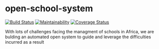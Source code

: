 # open-school-system

[![Build Status](https://travis-ci.org/nwashangai/open-school-system.svg?branch=develop)](https://travis-ci.org/nwashangai/open-school-system) 
[![Maintainability](https://api.codeclimate.com/v1/badges/fd7c02b8732837541f2b/maintainability)](https://codeclimate.com/github/nwashangai/open-school-system/maintainability) 
[![Coverage Status](https://coveralls.io/repos/github/nwashangai/open-school-system/badge.svg?branch=ch-server-setup-2190715)](https://coveralls.io/github/nwashangai/open-school-system?branch=ch-server-setup-2190715)


With lots of challenges facing the managment of schools in Africa, we are bulding an automated open system to guide and leverage the difficulties incurred as a result
